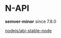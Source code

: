 # N-API

**semver-minor** since 7.8.0

[nodejs/abi-stable-node](https://github.com/nodejs/abi-stable-node)
